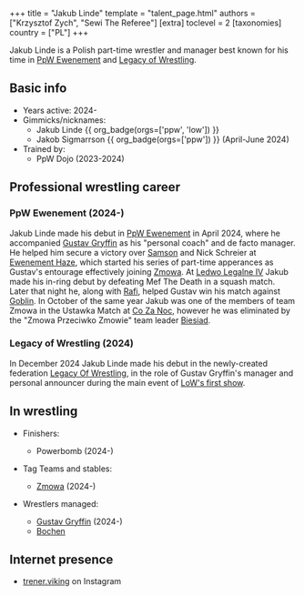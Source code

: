 +++
title = "Jakub Linde"
template = "talent_page.html"
authors = ["Krzysztof Zych", "Sewi The Referee"]
[extra]
toclevel = 2
[taxonomies]
country = ["PL"]
+++

Jakub Linde is a Polish part-time wrestler and manager best known for his time in [PpW Ewenement](@/o/ppw.md) and [Legacy of Wrestling](@/o/low.md).

## Basic info

* Years active: 2024-
* Gimmicks/nicknames:
  - Jakub Linde {{ org_badge(orgs=['ppw', 'low']) }} 
  - Jakob Sigmarrson {{ org_badge(orgs=['ppw']) }} (April-June 2024)
* Trained by:
  - PpW Dojo (2023-2024)

## Professional wrestling career 

### PpW Ewenement (2024-)

Jakub Linde made his debut in [PpW Ewenement](@/o/ppw.md) in April 2024, where he accompanied [Gustav Gryffin](@/o/gustav-gryffin.md) as his "personal coach" and de facto manager. He helped him secure a victory over [Samson](@/w/samson.md) and Nick Schreier at [Ewenement Haze](@/e/ppw/2024-04-20-ppw-ewenement-haze.md), which started his series of part-time apperances as Gustav's entourage effectively joining [Zmowa](@/a/the-collusion.md). At [Ledwo Legalne IV](@/e/ppw/2024-06-08-ppw-ledwo-legalne-4.md) Jakub made his in-ring debut by defeating Mef The Death in a squash match. Later that night he, along with [Rafi](@/w/rafi.md), helped Gustav win his match against [Goblin](@/w/goblin.md). In October of the same year Jakub was one of the members of team Zmowa in the Ustawka Match at [Co Za Noc](@/e/ppw/2024-10-26-ppw-co-za-noc.md), however he was eliminated by the "Zmowa Przeciwko Zmowie" team leader [Biesiad](@/w/biesiad.md). 

### Legacy of Wrestling (2024)

In December 2024 Jakub Linde made his debut in the newly-created federation [Legacy Of Wrestling](@/o/low.md), in the role of Gustav Gryffin's manager and personal announcer during the main event of [LoW's first show](@/e/low/2024-12-01-low-1.md).

## In wrestling

* Finishers:
  - Powerbomb (2024-)

* Tag Teams and stables:
  - [Zmowa](@/a/the-collusion.md) (2024-)

* Wrestlers managed:
  - [Gustav Gryffin](@/w/gustav-gryffin.md) (2024-)
  - [Bochen](@/w/bochen.md)

## Internet presence

* [trener.viking](https://www.instagram.com/trener.viking/) on Instagram
